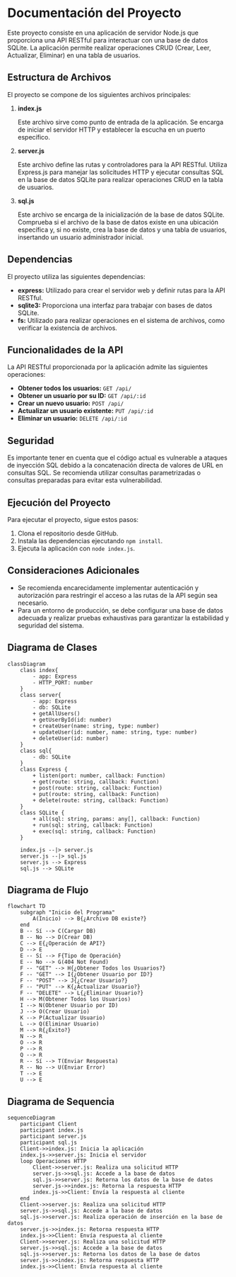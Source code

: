 # Documentación del Proyecto

Este proyecto consiste en una aplicación de servidor Node.js que proporciona una API RESTful para interactuar con una base de datos SQLite. La aplicación permite realizar operaciones CRUD (Crear, Leer, Actualizar, Eliminar) en una tabla de usuarios.

## Estructura de Archivos

El proyecto se compone de los siguientes archivos principales:

1. **index.js**

    Este archivo sirve como punto de entrada de la aplicación. Se encarga de iniciar el servidor HTTP y establecer la escucha en un puerto específico.

2. **server.js**

    Este archivo define las rutas y controladores para la API RESTful. Utiliza Express.js para manejar las solicitudes HTTP y ejecutar consultas SQL en la base de datos SQLite para realizar operaciones CRUD en la tabla de usuarios.

3. **sql.js**

    Este archivo se encarga de la inicialización de la base de datos SQLite. Comprueba si el archivo de la base de datos existe en una ubicación específica y, si no existe, crea la base de datos y una tabla de usuarios, insertando un usuario administrador inicial.

## Dependencias

El proyecto utiliza las siguientes dependencias:

- **express:** Utilizado para crear el servidor web y definir rutas para la API RESTful.
- **sqlite3:** Proporciona una interfaz para trabajar con bases de datos SQLite.
- **fs:** Utilizado para realizar operaciones en el sistema de archivos, como verificar la existencia de archivos.

## Funcionalidades de la API

La API RESTful proporcionada por la aplicación admite las siguientes operaciones:

- **Obtener todos los usuarios:** `GET /api/`
- **Obtener un usuario por su ID:** `GET /api/:id`
- **Crear un nuevo usuario:** `POST /api/`
- **Actualizar un usuario existente:** `PUT /api/:id`
- **Eliminar un usuario:** `DELETE /api/:id`

## Seguridad

Es importante tener en cuenta que el código actual es vulnerable a ataques de inyección SQL debido a la concatenación directa de valores de URL en consultas SQL. Se recomienda utilizar consultas parametrizadas o consultas preparadas para evitar esta vulnerabilidad.

## Ejecución del Proyecto

Para ejecutar el proyecto, sigue estos pasos:

1. Clona el repositorio desde GitHub.
2. Instala las dependencias ejecutando `npm install`.
3. Ejecuta la aplicación con `node index.js`.

## Consideraciones Adicionales

- Se recomienda encarecidamente implementar autenticación y autorización para restringir el acceso a las rutas de la API según sea necesario.
- Para un entorno de producción, se debe configurar una base de datos adecuada y realizar pruebas exhaustivas para garantizar la estabilidad y seguridad del sistema.


## Diagrama de Clases

```mermaid
classDiagram
    class index{
        - app: Express
        - HTTP_PORT: number
    }
    class server{
        - app: Express
        - db: SQLite
        + getAllUsers()
        + getUserById(id: number)
        + createUser(name: string, type: number)
        + updateUser(id: number, name: string, type: number)
        + deleteUser(id: number)
    }
    class sql{
        - db: SQLite
    }
    class Express {
        + listen(port: number, callback: Function)
        + get(route: string, callback: Function)
        + post(route: string, callback: Function)
        + put(route: string, callback: Function)
        + delete(route: string, callback: Function)
    }
    class SQLite {
        + all(sql: string, params: any[], callback: Function)
        + run(sql: string, callback: Function)
        + exec(sql: string, callback: Function)
    }

    index.js --|> server.js
    server.js --|> sql.js
    server.js --> Express
    sql.js --> SQLite
```

## Diagrama de Flujo 

```mermaid
flowchart TD
    subgraph "Inicio del Programa"
        A(Inicio) --> B{¿Archivo DB existe?}
    end
    B -- Sí --> C(Cargar DB)
    B -- No --> D(Crear DB)
    C --> E{¿Operación de API?}
    D --> E
    E -- Sí --> F{Tipo de Operación}
    E -- No --> G(404 Not Found)
    F -- "GET" --> H{¿Obtener Todos los Usuarios?}
    F -- "GET" --> I{¿Obtener Usuario por ID?}
    F -- "POST" --> J{¿Crear Usuario?}
    F -- "PUT" --> K{¿Actualizar Usuario?}
    F -- "DELETE" --> L{¿Eliminar Usuario?}
    H --> M(Obtener Todos los Usuarios)
    I --> N(Obtener Usuario por ID)
    J --> O(Crear Usuario)
    K --> P(Actualizar Usuario)
    L --> Q(Eliminar Usuario)
    M --> R{¿Éxito?}
    N --> R
    O --> R
    P --> R
    Q --> R
    R -- Sí --> T(Enviar Respuesta)
    R -- No --> U(Enviar Error)
    T --> E
    U --> E
```

## Diagrama de Sequencia 
```mermaid
sequenceDiagram
    participant Client
    participant index.js
    participant server.js
    participant sql.js
    Client->>index.js: Inicia la aplicación
    index.js->>server.js: Inicia el servidor
    loop Operaciones HTTP
        Client->>server.js: Realiza una solicitud HTTP
        server.js->>sql.js: Accede a la base de datos
        sql.js->>server.js: Retorna los datos de la base de datos
        server.js->>index.js: Retorna la respuesta HTTP
        index.js->>Client: Envía la respuesta al cliente
    end
    Client->>server.js: Realiza una solicitud HTTP
    server.js->>sql.js: Accede a la base de datos
    sql.js->>server.js: Realiza operación de inserción en la base de datos
    server.js->>index.js: Retorna respuesta HTTP
    index.js->>Client: Envía respuesta al cliente
    Client->>server.js: Realiza una solicitud HTTP
    server.js->>sql.js: Accede a la base de datos
    sql.js->>server.js: Retorna los datos de la base de datos
    server.js->>index.js: Retorna respuesta HTTP
    index.js->>Client: Envía respuesta al cliente
```